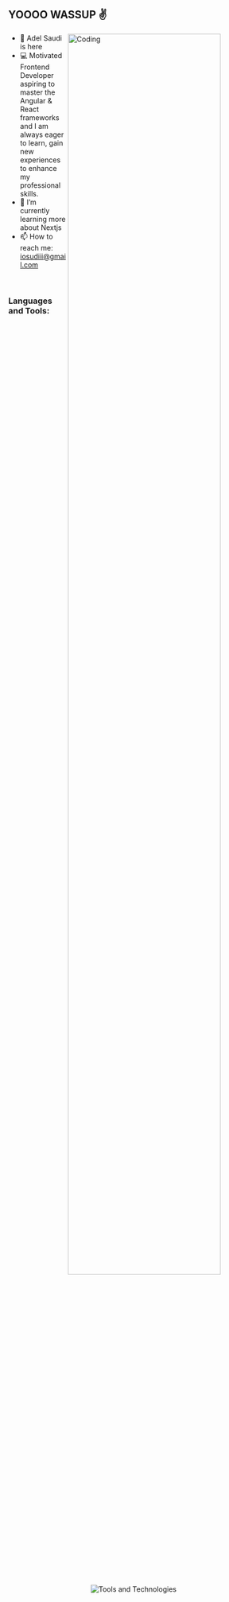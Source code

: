 ## YOOOO WASSUP ✌️

<ul dir="auto"> 
 <img align="right" alt="Coding" src="https://media4.giphy.com/media/v1.Y2lkPTc5MGI3NjExYWxidzIwN2dxcDRreGVwZWhmdGV5cW9lbjdlMHA1Z3VobmF0cXRmeSZlcD12MV9pbnRlcm5hbF9naWZfYnlfaWQmY3Q9Zw/zOvBKUUEERdNm/giphy.gif" style="width: 80%; display: inline-block;" />
 <li>👋 Adel Saudi is here</li> 
 <li>💻 Motivated Frontend Developer aspiring to master the Angular & React frameworks and I am always eager to learn, gain new experiences to enhance my professional skills.</li>
 <li>🌱 I’m currently learning more about Nextjs</li>
 <li>📫 How to reach me: <a href="mailto:iosudiii@gmail.com">iosudiii@gmail.com</a></li>
</ul>
<br>
<h3 align="left">Languages and Tools:</h3>
<p align="center">
  <img src="https://skillicons.dev/icons?i=angular,bootstrap,css,html,js,github,nextjs,postman,react,ts" alt="Tools and Technologies" style="max-width: 80%;"/>
</p>
